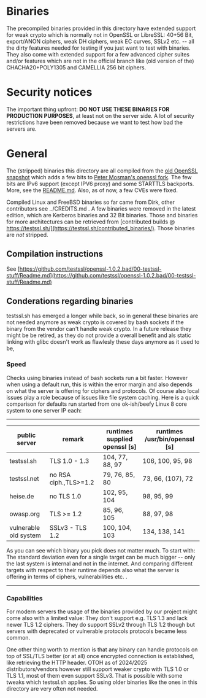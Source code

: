 
# Binaries

The precompiled binaries provided in this directory have extended support for weak crypto which is normally not in OpenSSL
or LibreSSL: 40+56 Bit, export/ANON ciphers, weak DH ciphers, weak EC curves, SSLv2 etc. -- all the dirty features needed for
testing if you just want to test with binaries. They also come with extended support for a few advanced cipher suites and/or
features which are not in the official branch like (old version of the) CHACHA20+POLY1305 and CAMELLIA 256 bit ciphers.

# Security notices

The important thing upfront: **DO NOT USE THESE BINARIES FOR PRODUCTION PURPOSES**, at least not on the server side. A lot of security restrictions have been removed because we want to test how bad the servers are.


# General

The (stripped) binaries this directory are all compiled from the [old OpenSSL snapshot](https://github.com/testssl/openssl-1.0.2.bad) which adds a few bits to [Peter
Mosman's openssl fork](https://github.com/PeterMosmans/openssl). The few bits are IPv6 support (except IPV6 proxy) and some STARTTLS backports. More, see the [README.md](https://github.com/testssl/openssl-1.0.2.bad/README.md). Also, as of now, a few CVEs were fixed.

Compiled Linux and FreeBSD binaries so far came from Dirk, other contributors see ../CREDITS.md . A few binaries were removed in the latest edition, which are Kerberos binaries and 32 Bit binaries. Those and binaries for more architectures can be retrieved from [contributed builds @ https://testssl.sh/](https://testssl.sh/contributed_binaries/). Those binaries are *not* stripped.


## Compilation instructions


See [https://github.com/testssl/openssl-1.0.2.bad/00-testssl-stuff/Readme.md](https://github.com/testssl/openssl-1.0.2.bad/00-testssl-stuff/Readme.md)



## Conderations regarding binaries

testssl.sh has emerged a longer while back, so in general these binaries are not needed anymore as weak crypto is covered by bash sockets if the binary from the vendor can't handle weak crypto. In a future release they might be be retired, as they do not provide a overall benefit and als static linking with glibc doesn't work as flawlesly these days anymore as it used to be,

### Speed

Checks using binaries instead of bash sockets run a bit faster. However when using a default run, this is within the error margin and also depends on what the server is offering for ciphers and protocols. Of course also local issues play a role because of issues like file system caching. Here is a quick comparison for defaults run started from one ok-ish/beefy Linux 8 core system to one server IP each:

-----

public server     | remark               | runtimes supplied openssl [s] | runtimes /usr/bin/openssl [s] |
------------------|----------------------|-------------------------------| ------------------------------|
testssl.sh        | TLS 1.0 - 1.3        | 104, 77, 88, 97               | 106, 100, 95, 98
testssl.net       | no RSA ciph.,TLS>=1.2| 79, 76, 85, 80                | 73, 66, (107), 72
heise.de          | no TLS 1.0           | 102, 95, 104                  | 98, 95, 99
owasp.org         | TLS >= 1.2           | 85, 96, 105                   | 88, 97, 98
vulnerable old system | SSLv3 - TLS 1.2  | 100, 104, 103                 | 134, 138, 141

As you can see which binary you pick does not matter much. To start with: The standard deviation even for a single target can be much bigger -- only the last system is internal and not in the internet. And comparing different targets with respect to their runtime depends also what the server is offering in terms of ciphers, vulnerabilities etc. .

-----

### Capabilities

For modern servers the usage of the binaries provided by our project might come also with a limited value: They don't support e.g. TLS 1.3 and lack newer TLS 1.2 ciphers. They do support SSLv2 through TLS 1.2 though but servers with deprecated or vulnerable protocols protocols became less common.

One other thing worth to mention is that any binary can handle protocols on top of SSL/TLS better (or at all) once encrypted connection is established, like retrieving the HTTP header. OTOH as of 2024/2025 distributors/vendors however still support weaker crypto with TLS 1.0 or TLS 1.1, most of them even support SSLv3. That is possible with some tweaks which testssl.sh applies. So using older binaries like the ones in this directory are very often not needed.


